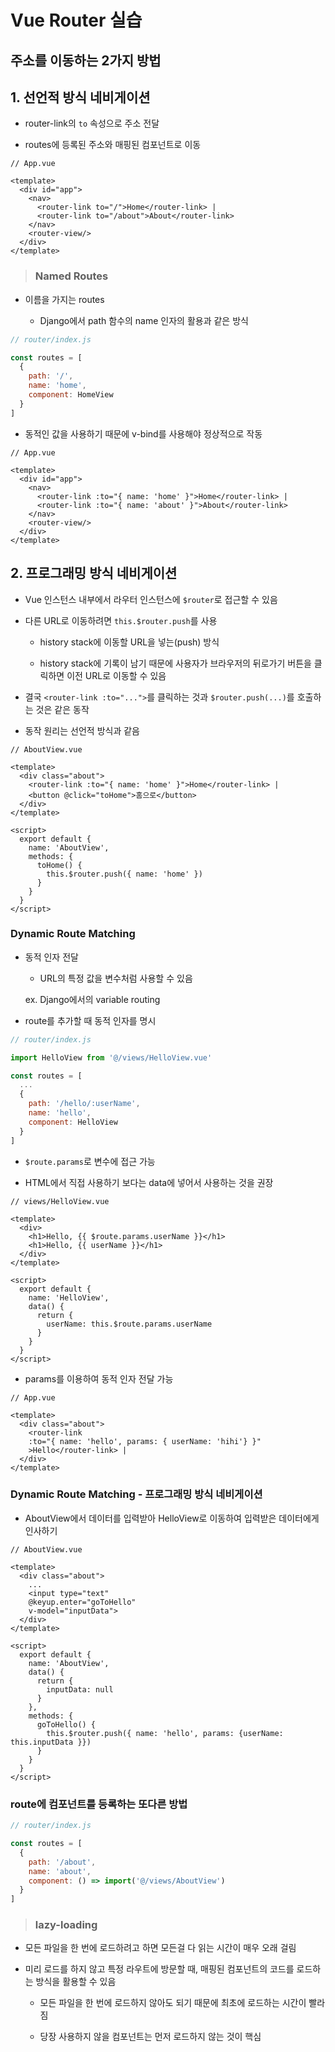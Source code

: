 # Vue Router 실습

## 주소를 이동하는 2가지 방법

## 1. 선언적 방식 네비게이션

- router-link의 `to` 속성으로 주소 전달

- routes에 등록된 주소와 매핑된 컴포넌트로 이동

```vue
// App.vue

<template>
  <div id="app">
    <nav>
      <router-link to="/">Home</router-link> |
      <router-link to="/about">About</router-link>
    </nav>
    <router-view/>
  </div>
</template>
```

> ### Named Routes

  - 이름을 가지는 routes

    - Django에서 path 함수의 name 인자의 활용과 같은 방식

  ```js
  // router/index.js

  const routes = [
    {
      path: '/',
      name: 'home',
      component: HomeView
    }
  ]
  ```

- 동적인 값을 사용하기 때문에 v-bind를 사용해야 정상적으로 작동

```vue
// App.vue

<template>
  <div id="app">
    <nav>
      <router-link :to="{ name: 'home' }">Home</router-link> |
      <router-link :to="{ name: 'about' }">About</router-link>
    </nav>
    <router-view/>
  </div>
</template>
```

## 2. 프로그래밍 방식 네비게이션

- Vue 인스턴스 내부에서 라우터 인스턴스에 `$router`로 접근할 수 있음

- 다른 URL로 이동하려면 `this.$router.push`를 사용

  - history stack에 이동할 URL을 넣는(push) 방식

  - history stack에 기록이 남기 때문에 사용자가 브라우저의 뒤로가기 버튼을 클릭하면 이전 URL로 이동할 수 있음

- 결국 `<router-link :to="...">`를 클릭하는 것과 `$router.push(...)`를 호출하는 것은 같은 동작

- 동작 원리는 선언적 방식과 같음

```vue
// AboutView.vue

<template>
  <div class="about">
    <router-link :to="{ name: 'home' }">Home</router-link> |
    <button @click="toHome">홈으로</button>
  </div>
</template>

<script>
  export default {
    name: 'AboutView',
    methods: {
      toHome() {
        this.$router.push({ name: 'home' })
      }
    }
  }
</script>
```

### Dynamic Route Matching

- 동적 인자 전달

  - URL의 특정 값을 변수처럼 사용할 수 있음

  ex. Django에서의 variable routing

- route를 추가할 때 동적 인자를 명시

```js
// router/index.js

import HelloView from '@/views/HelloView.vue'

const routes = [
  ...
  {
    path: '/hello/:userName',
    name: 'hello',
    component: HelloView
  }
]
```

- `$route.params`로 변수에 접근 가능

- HTML에서 직접 사용하기 보다는 data에 넣어서 사용하는 것을 권장

```vue
// views/HelloView.vue

<template>
  <div>
    <h1>Hello, {{ $route.params.userName }}</h1>
    <h1>Hello, {{ userName }}</h1>
  </div>
</template>

<script>
  export default {
    name: 'HelloView',
    data() {
      return {
        userName: this.$route.params.userName
      }
    }
  }
</script>
```

- params를 이용하여 동적 인자 전달 가능

```vue
// App.vue

<template>
  <div class="about">
    <router-link 
    :to="{ name: 'hello', params: { userName: 'hihi'} }"
    >Hello</router-link> |
  </div>
</template>
```

### Dynamic Route Matching - 프로그래밍 방식 네비게이션

- AboutView에서 데이터를 입력받아 HelloView로 이동하여 입력받은 데이터에게 인사하기

```vue
// AboutView.vue

<template>
  <div class="about">
    ...
    <input type="text"
    @keyup.enter="goToHello"
    v-model="inputData">
  </div>
</template>

<script>
  export default {
    name: 'AboutView',
    data() {
      return {
        inputData: null
      }
    },
    methods: {
      goToHello() {
        this.$router.push({ name: 'hello', params: {userName: this.inputData }})
      }
    }
  }
</script>
```

### route에 컴포넌트를 등록하는 또다른 방법

```js
// router/index.js

const routes = [
  {
    path: '/about',
    name: 'about',
    component: () => import('@/views/AboutView')
  }
]
```

> ### lazy-loading

- 모든 파일을 한 번에 로드하려고 하면 모든걸 다 읽는 시간이 매우 오래 걸림

- 미리 로드를 하지 않고 특정 라우트에 방문할 때, 매핑된 컴포넌트의 코드를 로드하는 방식을 활용할 수 있음

  - 모든 파일을 한 번에 로드하지 않아도 되기 때문에 최초에 로드하는 시간이 빨라짐

  - 당장 사용하지 않을 컴포넌트는 먼저 로드하지 않는 것이 핵심